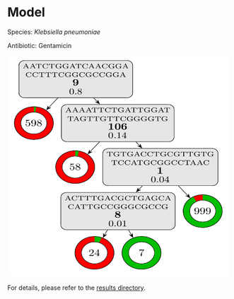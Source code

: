 
# Model

Species: *Klebsiella pneumoniae*

Antibiotic: Gentamicin

<img src="./model.png" width=500 height=500 />

For details, please refer to the [results directory](../../../../../results/cart_b/klebsiella%20pneumoniae/gentamicin/repeat_3/).

